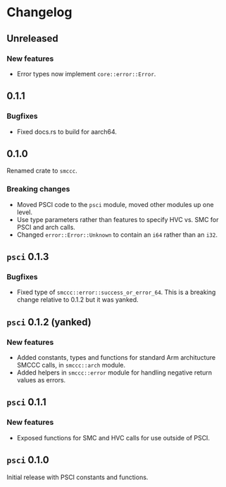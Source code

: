 # Changelog

## Unreleased

### New features

- Error types now implement `core::error::Error`.

## 0.1.1

### Bugfixes

- Fixed docs.rs to build for aarch64.

## 0.1.0

Renamed crate to `smccc`.

### Breaking changes

- Moved PSCI code to the `psci` module, moved other modules up one level.
- Use type parameters rather than features to specify HVC vs. SMC for PSCI and arch calls.
- Changed `error::Error::Unknown` to contain an `i64` rather than an `i32`.

## `psci` 0.1.3

### Bugfixes

- Fixed type of `smccc::error::success_or_error_64`. This is a breaking change relative to 0.1.2 but
  it was yanked.

## `psci` 0.1.2 (yanked)

### New features

- Added constants, types and functions for standard Arm architucture SMCCC calls, in `smccc::arch`
  module.
- Added helpers in `smccc::error` module for handling negative return values as errors.

## `psci` 0.1.1

### New features

- Exposed functions for SMC and HVC calls for use outside of PSCI.

## `psci` 0.1.0

Initial release with PSCI constants and functions.

